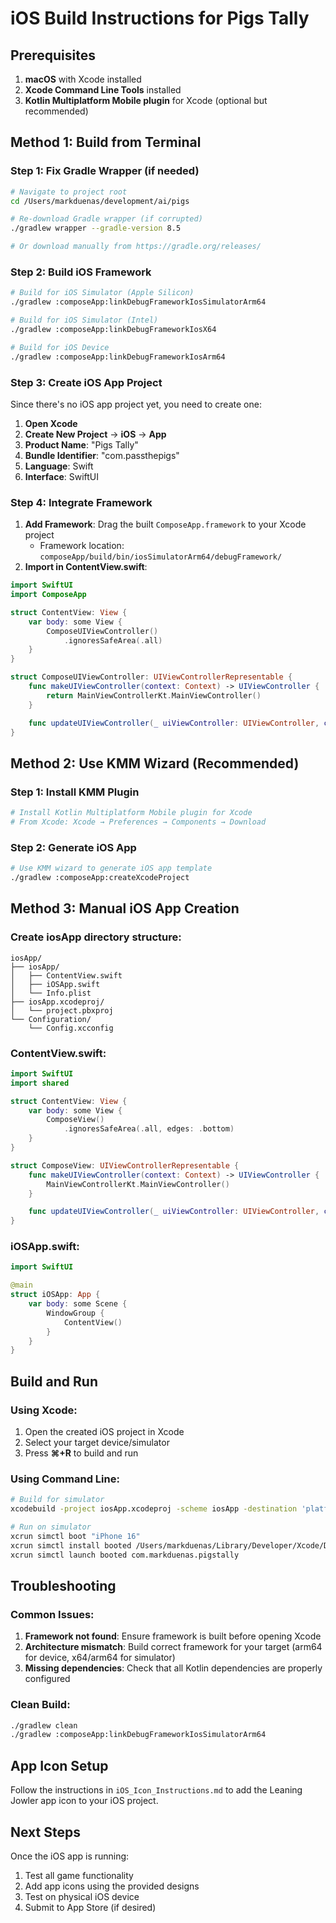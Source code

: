 # iOS Build Instructions for Pigs Tally

## Prerequisites
1. **macOS** with Xcode installed
2. **Xcode Command Line Tools** installed
3. **Kotlin Multiplatform Mobile plugin** for Xcode (optional but recommended)

## Method 1: Build from Terminal

### Step 1: Fix Gradle Wrapper (if needed)
```bash
# Navigate to project root
cd /Users/markduenas/development/ai/pigs

# Re-download Gradle wrapper (if corrupted)
./gradlew wrapper --gradle-version 8.5

# Or download manually from https://gradle.org/releases/
```

### Step 2: Build iOS Framework
```bash
# Build for iOS Simulator (Apple Silicon)
./gradlew :composeApp:linkDebugFrameworkIosSimulatorArm64

# Build for iOS Simulator (Intel)
./gradlew :composeApp:linkDebugFrameworkIosX64

# Build for iOS Device
./gradlew :composeApp:linkDebugFrameworkIosArm64
```

### Step 3: Create iOS App Project
Since there's no iOS app project yet, you need to create one:

1. **Open Xcode**
2. **Create New Project** → **iOS** → **App**
3. **Product Name**: "Pigs Tally"
4. **Bundle Identifier**: "com.passthepigs"
5. **Language**: Swift
6. **Interface**: SwiftUI

### Step 4: Integrate Framework
1. **Add Framework**: Drag the built `ComposeApp.framework` to your Xcode project
   - Framework location: `composeApp/build/bin/iosSimulatorArm64/debugFramework/`
2. **Import in ContentView.swift**:
```swift
import SwiftUI
import ComposeApp

struct ContentView: View {
    var body: some View {
        ComposeUIViewController()
            .ignoresSafeArea(.all)
    }
}

struct ComposeUIViewController: UIViewControllerRepresentable {
    func makeUIViewController(context: Context) -> UIViewController {
        return MainViewControllerKt.MainViewController()
    }

    func updateUIViewController(_ uiViewController: UIViewController, context: Context) {}
}
```

## Method 2: Use KMM Wizard (Recommended)

### Step 1: Install KMM Plugin
```bash
# Install Kotlin Multiplatform Mobile plugin for Xcode
# From Xcode: Xcode → Preferences → Components → Download
```

### Step 2: Generate iOS App
```bash
# Use KMM wizard to generate iOS app template
./gradlew :composeApp:createXcodeProject
```

## Method 3: Manual iOS App Creation

### Create iosApp directory structure:
```
iosApp/
├── iosApp/
│   ├── ContentView.swift
│   ├── iOSApp.swift
│   └── Info.plist
├── iosApp.xcodeproj/
│   └── project.pbxproj
└── Configuration/
    └── Config.xcconfig
```

### ContentView.swift:
```swift
import SwiftUI
import shared

struct ContentView: View {
    var body: some View {
        ComposeView()
            .ignoresSafeArea(.all, edges: .bottom)
    }
}

struct ComposeView: UIViewControllerRepresentable {
    func makeUIViewController(context: Context) -> UIViewController {
        MainViewControllerKt.MainViewController()
    }

    func updateUIViewController(_ uiViewController: UIViewController, context: Context) {}
}
```

### iOSApp.swift:
```swift
import SwiftUI

@main
struct iOSApp: App {
    var body: some Scene {
        WindowGroup {
            ContentView()
        }
    }
}
```

## Build and Run

### Using Xcode:
1. Open the created iOS project in Xcode
2. Select your target device/simulator
3. Press **⌘+R** to build and run

### Using Command Line:
```bash
# Build for simulator
xcodebuild -project iosApp.xcodeproj -scheme iosApp -destination 'platform=iOS Simulator,name=iPhone 16' build

# Run on simulator
xcrun simctl boot "iPhone 16"
xcrun simctl install booted /Users/markduenas/Library/Developer/Xcode/DerivedData/iosApp-arbligzseibmfhgtxixtsbchwcuf/Build/Products/Debug-iphonesimulator/iosApp.app
xcrun simctl launch booted com.markduenas.pigstally
```

## Troubleshooting

### Common Issues:
1. **Framework not found**: Ensure framework is built before opening Xcode
2. **Architecture mismatch**: Build correct framework for your target (arm64 for device, x64/arm64 for simulator)
3. **Missing dependencies**: Check that all Kotlin dependencies are properly configured

### Clean Build:
```bash
./gradlew clean
./gradlew :composeApp:linkDebugFrameworkIosSimulatorArm64
```

## App Icon Setup
Follow the instructions in `iOS_Icon_Instructions.md` to add the Leaning Jowler app icon to your iOS project.

## Next Steps
Once the iOS app is running:
1. Test all game functionality
2. Add app icons using the provided designs
3. Test on physical iOS device
4. Submit to App Store (if desired)